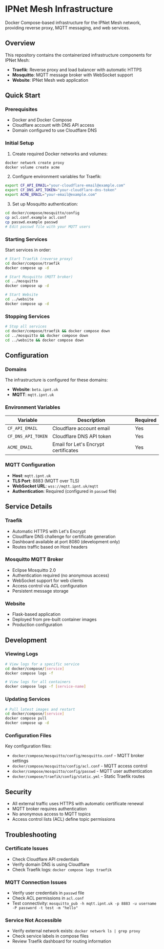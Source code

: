 # IPNet Mesh Infrastructure

Docker Compose-based infrastructure for the IPNet Mesh network, providing reverse proxy, MQTT messaging, and web services.

## Overview

This repository contains the containerized infrastructure components for IPNet Mesh:

- **Traefik**: Reverse proxy and load balancer with automatic HTTPS
- **Mosquitto**: MQTT message broker with WebSocket support
- **Website**: IPNet Mesh web application

## Quick Start

### Prerequisites

- Docker and Docker Compose
- Cloudflare account with DNS API access
- Domain configured to use Cloudflare DNS

### Initial Setup

1. Create required Docker networks and volumes:
```bash
docker network create proxy
docker volume create acme
```

2. Configure environment variables for Traefik:
```bash
export CF_API_EMAIL="your-cloudflare-email@example.com"
export CF_DNS_API_TOKEN="your-cloudflare-dns-token"
export ACME_EMAIL="your-email@example.com"
```

3. Set up Mosquitto authentication:
```bash
cd docker/compose/mosquitto/config
cp acl.conf.example acl.conf
cp passwd.example passwd
# Edit passwd file with your MQTT users
```

### Starting Services

Start services in order:

```bash
# Start Traefik (reverse proxy)
cd docker/compose/traefik
docker compose up -d

# Start Mosquitto (MQTT broker)
cd ../mosquitto
docker compose up -d

# Start Website
cd ../website
docker compose up -d
```

### Stopping Services

```bash
# Stop all services
cd docker/compose/traefik && docker compose down
cd ../mosquitto && docker compose down
cd ../website && docker compose down
```

## Configuration

### Domains

The infrastructure is configured for these domains:
- **Website**: `beta.ipnt.uk`
- **MQTT**: `mqtt.ipnt.uk`

### Environment Variables

| Variable | Description | Required |
|----------|-------------|----------|
| `CF_API_EMAIL` | Cloudflare account email | Yes |
| `CF_DNS_API_TOKEN` | Cloudflare DNS API token | Yes |
| `ACME_EMAIL` | Email for Let's Encrypt certificates | Yes |

### MQTT Configuration

- **Host**: `mqtt.ipnt.uk`
- **TLS Port**: 8883 (MQTT over TLS)
- **WebSocket URL**: `wss://mqtt.ipnt.uk/mqtt`
- **Authentication**: Required (configured in `passwd` file)

## Service Details

### Traefik
- Automatic HTTPS with Let's Encrypt
- Cloudflare DNS challenge for certificate generation
- Dashboard available at port 8080 (development only)
- Routes traffic based on Host headers

### Mosquitto MQTT Broker
- Eclipse Mosquitto 2.0
- Authentication required (no anonymous access)
- WebSocket support for web clients
- Access control via ACL configuration
- Persistent message storage

### Website
- Flask-based application
- Deployed from pre-built container images
- Production configuration

## Development

### Viewing Logs

```bash
# View logs for a specific service
cd docker/compose/[service]
docker compose logs -f

# View logs for all containers
docker compose logs -f [service-name]
```

### Updating Services

```bash
# Pull latest images and restart
cd docker/compose/[service]
docker compose pull
docker compose up -d
```

### Configuration Files

Key configuration files:
- `docker/compose/mosquitto/config/mosquitto.conf` - MQTT broker settings
- `docker/compose/mosquitto/config/acl.conf` - MQTT access control
- `docker/compose/mosquitto/config/passwd` - MQTT user authentication
- `docker/compose/traefik/config/static.yml` - Static Traefik routes

## Security

- All external traffic uses HTTPS with automatic certificate renewal
- MQTT broker requires authentication
- No anonymous access to MQTT topics
- Access control lists (ACL) define topic permissions

## Troubleshooting

### Certificate Issues
- Check Cloudflare API credentials
- Verify domain DNS is using Cloudflare
- Check Traefik logs: `docker compose logs traefik`

### MQTT Connection Issues
- Verify user credentials in `passwd` file
- Check ACL permissions in `acl.conf`
- Test connectivity: `mosquitto_pub -h mqtt.ipnt.uk -p 8883 -u username -P password -t test -m "hello"`

### Service Not Accessible
- Verify external network exists: `docker network ls | grep proxy`
- Check service labels in compose files
- Review Traefik dashboard for routing information
